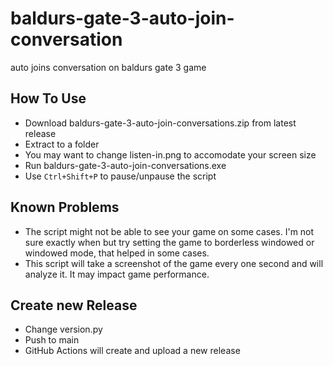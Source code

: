 # baldurs-gate-3-auto-join-conversation
auto joins conversation on baldurs gate 3 game


## How To Use

- Download baldurs-gate-3-auto-join-conversations.zip from latest release
- Extract to a folder
- You may want to change listen-in.png to accomodate your screen size
- Run baldurs-gate-3-auto-join-conversations.exe
- Use `Ctrl+Shift+P` to pause/unpause the script

## Known Problems

- The script might not be able to see your game on some cases. I'm not sure exactly when but try setting the game to borderless windowed or windowed mode, that helped in some cases.
- This script will take a screenshot of the game every one second and will analyze it. It may impact game performance.


## Create new Release

- Change version.py
- Push to main
- GitHub Actions will create and upload a new release
